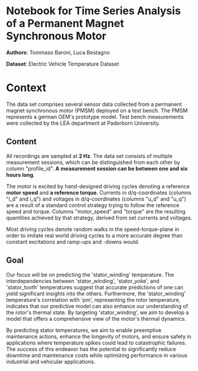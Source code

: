 # Notebook for Time Series Analysis of a Permanent Magnet Synchronous Motor


**Authors**: Tommaso Baroni, Luca Bestagno

**Dataset**: Electric Vehicle Temperature Dataset


# **Context**

The data set comprises several sensor data collected from a permanent magnet synchronous motor (PMSM) deployed on a test bench. The PMSM represents a german OEM's prototype model. Test bench measurements were collected by the LEA department at Paderborn University.

## **Content**

All recordings are sampled at **2 Hz**. The data set consists of multiple measurement sessions, which can be distinguished from each other by column "profile_id". **A measurement session can be between one and six hours long**.

The motor is excited by hand-designed driving cycles denoting a reference **motor speed** and **a reference torque**.
Currents in d/q-coordinates (columns "i_d" and i_q") and voltages in d/q-coordinates (columns "u_d" and "u_q") are a result of a standard control strategy trying to follow the reference speed and torque.
Columns "motor_speed" and "torque" are the resulting quantities achieved by that strategy, derived from set currents and voltages.

Most driving cycles denote random walks in the speed-torque-plane in order to imitate real world driving cycles to a more accurate degree than constant excitations and ramp-ups and -downs would.

## **Goal**
Our focus will be on predicting the 'stator_winding' temperature. The interdependencies between 'stator_winding', 'stator_yoke', and 'stator_tooth' temperatures suggest that accurate predictions of one can yield significant insights into the others. Furthermore, the 'stator_winding' temperature's correlation with 'pm', representing the rotor temperature, indicates that our predictive model can also enhance our understanding of the rotor's thermal state. By targeting 'stator_winding', we aim to develop a model that offers a comprehensive view of the motor's thermal dynamics.

By predicting stator temperatures, we aim to enable preemptive maintenance actions, enhance the longevity of motors, and ensure safety in applications where temperature spikes could lead to catastrophic failures. The success of this endeavor has the potential to significantly reduce downtime and maintenance costs while optimizing performance in various industrial and vehicular applications.